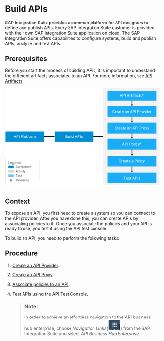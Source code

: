 <!-- loio74c042b9710e4970ae51ec58b749fb4f -->

# Build APIs

SAP Integration Suite provides a common platform for API designers to define and publish APIs. Every SAP Integration Suite customer is provided with their own SAP Integration Suite application on cloud. The SAP Integration Suite offers capabilities to configure systems, build and publish APIs, analyze and test APIs.



## Prerequisites

Before you start the process of building APIs, it is important to understand the different artifacts associated to an API. For more information, see [API Artifacts](api-artifacts-19c0654.md).

![](images/build_api_d735c8b.png)



## Context

To expose an API, you first need to create a system so you can connect to the API provider. After you have done this, you can create APIs by associating policies to it. Once you associate the policies and your API is ready to use, you test it using the API test console.

To build an API, you need to perform the following tasks:



## Procedure

1.  [Create an API Provider](create-an-api-provider-6b263e2.md).

2.  [Create an API Proxy](create-an-api-proxy-4ac0431.md).

3.  [Associate policies to an API](policies-7e4f3e5.md).

4.  [Test APIs using the API Test Console](test-apis-3ba6151.md).

    > ### Note:  
    > In order to achieve an effortless navigation to the API business hub enterprise, choose *Navigation Links*\(![](images/Finalgrid_1a621ca.png)\) from the SAP Integration Suite and select *API Business Hub Enterprise*.


